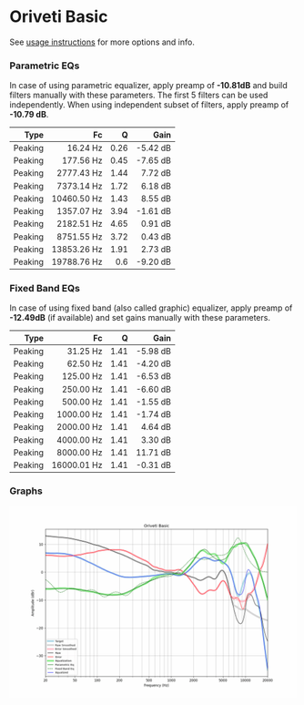 # Oriveti Basic
See [usage instructions](https://github.com/jaakkopasanen/AutoEq#usage) for more options and info.

### Parametric EQs
In case of using parametric equalizer, apply preamp of **-10.81dB** and build filters manually
with these parameters. The first 5 filters can be used independently.
When using independent subset of filters, apply preamp of **-10.79 dB**.

| Type    | Fc          |    Q | Gain     |
|--------:|------------:|-----:|---------:|
| Peaking | 16.24 Hz    | 0.26 | -5.42 dB |
| Peaking | 177.56 Hz   | 0.45 | -7.65 dB |
| Peaking | 2777.43 Hz  | 1.44 | 7.72 dB  |
| Peaking | 7373.14 Hz  | 1.72 | 6.18 dB  |
| Peaking | 10460.50 Hz | 1.43 | 8.55 dB  |
| Peaking | 1357.07 Hz  | 3.94 | -1.61 dB |
| Peaking | 2182.51 Hz  | 4.65 | 0.91 dB  |
| Peaking | 8751.55 Hz  | 3.72 | 0.43 dB  |
| Peaking | 13853.26 Hz | 1.91 | 2.73 dB  |
| Peaking | 19788.76 Hz | 0.6  | -9.20 dB |

### Fixed Band EQs
In case of using fixed band (also called graphic) equalizer, apply preamp of **-12.49dB**
(if available) and set gains manually with these parameters.

| Type    | Fc          |    Q | Gain     |
|--------:|------------:|-----:|---------:|
| Peaking | 31.25 Hz    | 1.41 | -5.98 dB |
| Peaking | 62.50 Hz    | 1.41 | -4.20 dB |
| Peaking | 125.00 Hz   | 1.41 | -6.53 dB |
| Peaking | 250.00 Hz   | 1.41 | -6.60 dB |
| Peaking | 500.00 Hz   | 1.41 | -1.55 dB |
| Peaking | 1000.00 Hz  | 1.41 | -1.74 dB |
| Peaking | 2000.00 Hz  | 1.41 | 4.64 dB  |
| Peaking | 4000.00 Hz  | 1.41 | 3.30 dB  |
| Peaking | 8000.00 Hz  | 1.41 | 11.71 dB |
| Peaking | 16000.01 Hz | 1.41 | -0.31 dB |

### Graphs
![](./Oriveti%20Basic.png)